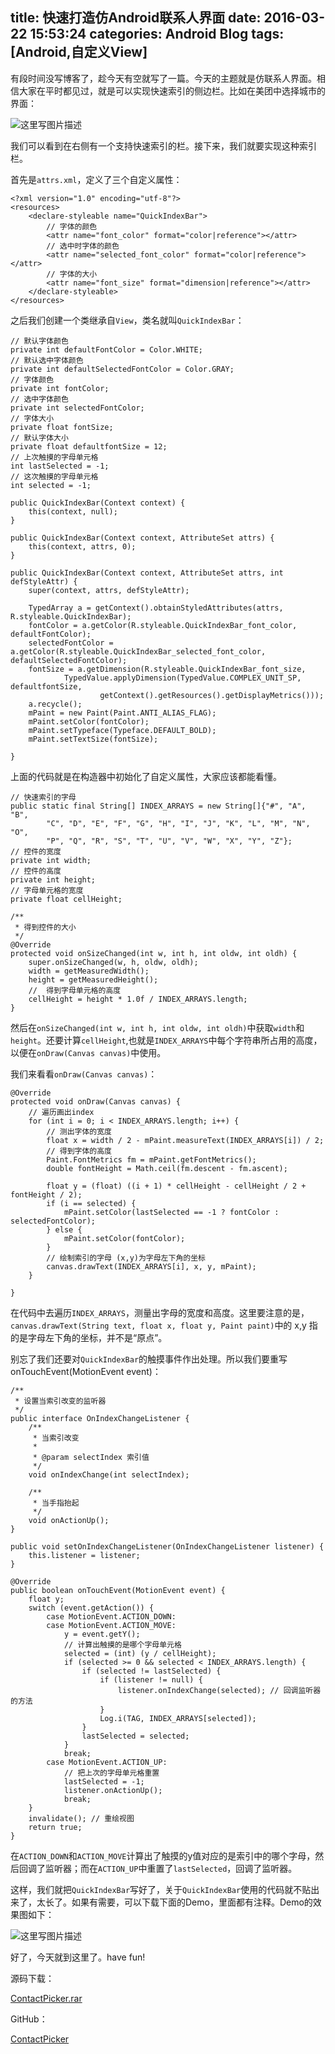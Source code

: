 title: 快速打造仿Android联系人界面
date: 2016-03-22 15:53:24
categories: Android Blog
tags: [Android,自定义View]
---
有段时间没写博客了，趁今天有空就写了一篇。今天的主题就是仿联系人界面。相信大家在平时都见过，就是可以实现快速索引的侧边栏。比如在美团中选择城市的界面：

![这里写图片描述](/uploads/20160322/20160322200035.png)

我们可以看到在右侧有一个支持快速索引的栏。接下来，我们就要实现这种索引栏。

首先是`attrs.xml`，定义了三个自定义属性：

	<?xml version="1.0" encoding="utf-8"?>
	<resources>
	    <declare-styleable name="QuickIndexBar">
	        // 字体的颜色
	        <attr name="font_color" format="color|reference"></attr>
	        // 选中时字体的颜色
	        <attr name="selected_font_color" format="color|reference"></attr>
	        // 字体的大小
	        <attr name="font_size" format="dimension|reference"></attr>
	    </declare-styleable>
	</resources>

之后我们创建一个类继承自`View`，类名就叫`QuickIndexBar`：

	// 默认字体颜色
    private int defaultFontColor = Color.WHITE;
    // 默认选中字体颜色
    private int defaultSelectedFontColor = Color.GRAY;
    // 字体颜色
    private int fontColor;
    // 选中字体颜色
    private int selectedFontColor;
 	// 字体大小
    private float fontSize;
    // 默认字体大小
    private float defaultfontSize = 12;
	// 上次触摸的字母单元格
    int lastSelected = -1;
    // 这次触摸的字母单元格
    int selected = -1;

	public QuickIndexBar(Context context) {
        this(context, null);
    }

    public QuickIndexBar(Context context, AttributeSet attrs) {
        this(context, attrs, 0);
    }

    public QuickIndexBar(Context context, AttributeSet attrs, int defStyleAttr) {
        super(context, attrs, defStyleAttr);

        TypedArray a = getContext().obtainStyledAttributes(attrs, R.styleable.QuickIndexBar);
        fontColor = a.getColor(R.styleable.QuickIndexBar_font_color, defaultFontColor);
        selectedFontColor = a.getColor(R.styleable.QuickIndexBar_selected_font_color, defaultSelectedFontColor);
        fontSize = a.getDimension(R.styleable.QuickIndexBar_font_size,
                TypedValue.applyDimension(TypedValue.COMPLEX_UNIT_SP, defaultfontSize,
                        getContext().getResources().getDisplayMetrics()));
        a.recycle();
        mPaint = new Paint(Paint.ANTI_ALIAS_FLAG);
        mPaint.setColor(fontColor);
        mPaint.setTypeface(Typeface.DEFAULT_BOLD);
        mPaint.setTextSize(fontSize);

    }

上面的代码就是在构造器中初始化了自定义属性，大家应该都能看懂。

	// 快速索引的字母
    public static final String[] INDEX_ARRAYS = new String[]{"#", "A", "B",
            "C", "D", "E", "F", "G", "H", "I", "J", "K", "L", "M", "N", "O",
            "P", "Q", "R", "S", "T", "U", "V", "W", "X", "Y", "Z"};
	// 控件的宽度
    private int width;
    // 控件的高度
    private int height;
    // 字母单元格的宽度
    private float cellHeight;

	/**
     * 得到控件的大小
     */
    @Override
    protected void onSizeChanged(int w, int h, int oldw, int oldh) {
        super.onSizeChanged(w, h, oldw, oldh);
        width = getMeasuredWidth();
        height = getMeasuredHeight();
        //  得到字母单元格的高度
        cellHeight = height * 1.0f / INDEX_ARRAYS.length;
    }

然后在`onSizeChanged(int w, int h, int oldw, int oldh)`中获取`width`和`height`。还要计算`cellHeight`,也就是`INDEX_ARRAYS`中每个字符串所占用的高度，以便在`onDraw(Canvas canvas)`中使用。

我们来看看`onDraw(Canvas canvas)`：

	@Override
    protected void onDraw(Canvas canvas) {
        // 遍历画出index
        for (int i = 0; i < INDEX_ARRAYS.length; i++) {
            // 测出字体的宽度
            float x = width / 2 - mPaint.measureText(INDEX_ARRAYS[i]) / 2;
            // 得到字体的高度
            Paint.FontMetrics fm = mPaint.getFontMetrics();
            double fontHeight = Math.ceil(fm.descent - fm.ascent);

            float y = (float) ((i + 1) * cellHeight - cellHeight / 2 + fontHeight / 2);
            if (i == selected) {
                mPaint.setColor(lastSelected == -1 ? fontColor : selectedFontColor);
            } else {
                mPaint.setColor(fontColor);
            }
            // 绘制索引的字母 (x,y)为字母左下角的坐标
            canvas.drawText(INDEX_ARRAYS[i], x, y, mPaint);
        }

    }

在代码中去遍历`INDEX_ARRAYS`，测量出字母的宽度和高度。这里要注意的是，`canvas.drawText(String text, float x, float y, Paint paint)`中的 x,y 指的是字母左下角的坐标，并不是“原点”。

别忘了我们还要对`QuickIndexBar`的触摸事件作出处理。所以我们要重写onTouchEvent(MotionEvent event)：

	/**
     * 设置当索引改变的监听器
     */
    public interface OnIndexChangeListener {
        /**
         * 当索引改变
         *
         * @param selectIndex 索引值
         */
        void onIndexChange(int selectIndex);

        /**
         * 当手指抬起
         */
        void onActionUp();
    }

    public void setOnIndexChangeListener(OnIndexChangeListener listener) {
        this.listener = listener;
    }

	@Override
    public boolean onTouchEvent(MotionEvent event) {
        float y;
        switch (event.getAction()) {
            case MotionEvent.ACTION_DOWN:
            case MotionEvent.ACTION_MOVE:
                y = event.getY();
                // 计算出触摸的是哪个字母单元格
                selected = (int) (y / cellHeight);
                if (selected >= 0 && selected < INDEX_ARRAYS.length) {
                    if (selected != lastSelected) {
                        if (listener != null) {
                            listener.onIndexChange(selected); // 回调监听器的方法
                        }
                        Log.i(TAG, INDEX_ARRAYS[selected]);
                    }
                    lastSelected = selected;
                }
                break;
            case MotionEvent.ACTION_UP:
                // 把上次的字母单元格重置
                lastSelected = -1;
                listener.onActionUp();
                break;
        }
        invalidate(); // 重绘视图
        return true;
    }

在`ACTION_DOWN`和`ACTION_MOVE`计算出了触摸的y值对应的是索引中的哪个字母，然后回调了监听器；而在`ACTION_UP`中重置了`lastSelected`，回调了监听器。

这样，我们就把`QuickIndexBar`写好了，关于`QuickIndexBar`使用的代码就不贴出来了，太长了。如果有需要，可以下载下面的Demo，里面都有注释。Demo的效果图如下：

![这里写图片描述](/uploads/20160322/20160322211942.gif)

好了，今天就到这里了。have fun!

源码下载：

[ContactPicker.rar](/uploads/20160322/ContactPicker.rar)

GitHub：

[ContactPicker](https://github.com/yuqirong/ContactPicker)
